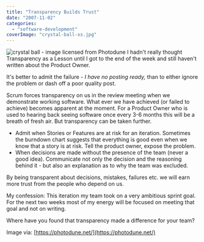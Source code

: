 ```yaml
---
title: "Transparency Builds Trust"
date: "2007-11-02"
categories: 
  - "software-development"
coverImage: "crystal-ball-xs.jpg"
---
```


![crystal ball - image licensed from Photodune](src/content/blog/transparency-bu/images/crystal-ball-xs.jpg) I hadn't really thought Transparency as a Lesson until I got to the end of the week and still haven't written about the Product Owner.

It's better to admit the failure - _I have no posting ready,_ than to either ignore the problem or dash off a poor quality post.

Scrum forces transparency on us in the review meeting when we demonstrate working software. What ever we have achieved (or failed to achieve) becomes apparent at the moment. For a Product Owner who is used to hearing back seeing software once every 3-6 months this will be a breath of fresh air. But transparency can be taken further.

- Admit when Stories or Features are at risk for an iteration. Sometimes the burndown chart suggests that everything is good even when we know that a story is at risk. Tell the product owner, expose the problem.
- When decisions are made without the presence of the team (never a good idea). Communicate not only the decision and the reasoning behind it - but also an explanation as to why the team was excluded.

By being transparent about decisions, mistakes, failures etc. we will earn more trust from the people who depend on us.

My confession: This iteration my team took on a very ambitious sprint goal. For the next two weeks most of my energy will be focused on meeting that goal and not on writing.

Where have you found that transparency made a difference for your team?

Image via: [https://photodune.net/](https://photodune.net/)
